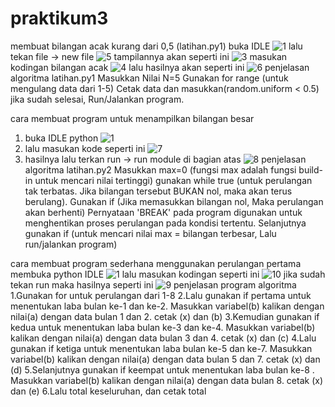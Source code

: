 # praktikum3
membuat bilangan acak kurang dari 0,5 (latihan.py1)
buka IDLE 
![1](https://user-images.githubusercontent.com/37093418/53075527-fb6d1880-351f-11e9-9d54-40f7ec1afd9d.PNG)
lalu tekan file -> new file
![5](https://user-images.githubusercontent.com/37093418/53075541-045dea00-3520-11e9-9ccd-9ccac7d5c96c.png)
tampilannya akan seperti ini
![3](https://user-images.githubusercontent.com/37093418/53075535-fe680900-351f-11e9-8ce3-a7490267ab0c.PNG)
masukan kodingan bilangan acak
![4](https://user-images.githubusercontent.com/37093418/53075540-032cbd00-3520-11e9-9a4f-468be4307be7.PNG)
lalu hasilnya akan seperti ini
![6](https://user-images.githubusercontent.com/37093418/53075542-058f1700-3520-11e9-844c-c6ef75743be0.PNG)
penjelasan algoritma latihan.py1
Masukkan Nilai N=5
Gunakan for range (untuk mengulang data dari 1-5)
Cetak data dan masukkan(random.uniform < 0.5)
jika sudah selesai, Run/Jalankan program.



cara membuat program untuk menampilkan bilangan besar
1. buka IDLE python
![1](https://user-images.githubusercontent.com/37093418/53075527-fb6d1880-351f-11e9-9d54-40f7ec1afd9d.PNG)
2. lalu masukan kode seperti ini
![7](https://user-images.githubusercontent.com/37093418/53076242-cfeb2d80-3521-11e9-96a7-327164cd2806.PNG)
3. hasilnya lalu terkan run -> run module di bagian atas
![8](https://user-images.githubusercontent.com/37093418/53076243-d11c5a80-3521-11e9-9ae1-31ebf7222b2a.PNG)
penjelasan algoritma latihan.py2
Masukkan max=0 (fungsi max adalah fungsi build-in untuk mencari nilai tertinggi)
gunakan while true (untuk perulangan tak terbatas. Jika bilangan tersebut BUKAN nol, maka akan terus berulang).
Gunakan if (Jika memasukkan bilangan nol, Maka perulangan akan berhenti) Pernyataan 'BREAK' pada program digunakan untuk menghentikan proses perulangan pada kondisi tertentu.
Selanjutnya gunakan if (untuk mencari nilai max = bilangan terbesar, Lalu run/jalankan program)



cara membuat program sederhana menggunakan perulangan
pertama membuka python IDLE
![1](https://user-images.githubusercontent.com/37093418/53075527-fb6d1880-351f-11e9-9d54-40f7ec1afd9d.PNG)
lalu masukan kodingan seperti ini
![10](https://user-images.githubusercontent.com/37093418/53077287-40934980-3524-11e9-8cca-d8b7d3ffa9c8.PNG)
jika sudah tekan run maka hasilnya seperti ini
![9](https://user-images.githubusercontent.com/37093418/53077283-3ffab300-3524-11e9-893e-c0ea5e569a5a.PNG)
penjelasan program algoritma
1.Gunakan for untuk perulangan dari 1-8
2.Lalu gunakan if pertama untuk menentukan laba bulan ke-1 dan ke-2. Masukkan variabel(b) kalikan dengan nilai(a) dengan data bulan 1 dan 2. cetak (x) dan (b)
3.Kemudian gunakan if kedua untuk menentukan laba bulan ke-3 dan ke-4. Masukkan variabel(b) kalikan dengan nilai(a) dengan data bulan 3 dan 4. cetak (x) dan (c)
4.Lalu gunakan if ketiga untuk menentukan laba bulan ke-5 dan ke-7. Masukkan variabel(b) kalikan dengan nilai(a) dengan data bulan 5 dan 7. cetak (x) dan (d)
5.Selanjutnya gunakan if keempat untuk menentukan laba bulan ke-8 . Masukkan variabel(b) kalikan dengan nilai(a) dengan data bulan 8. cetak (x) dan (e)
6.Lalu total keseluruhan, dan cetak total


